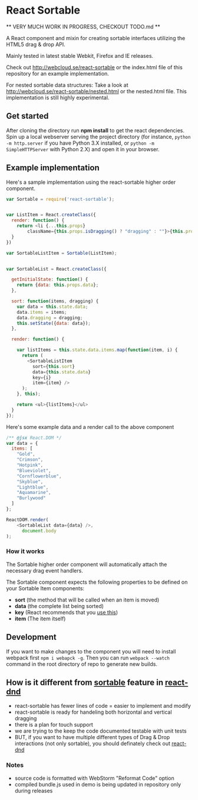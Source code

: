 # React Sortable

** VERY MUCH WORK IN PROGRESS, CHECKOUT TODO.md **

A React component and mixin for creating sortable interfaces
utilizing the HTML5 drag & drop API.

Mainly tested in latest stable Webkit, Firefox and IE releases.

Check out http://webcloud.se/react-sortable or the index.html file of this repository
for an example implementation.

For nested sortable data structures: Take a look at http://webcloud.se/react-sortable/nested.html or the nested.html file. This
implementation is still highly experimental.

## Get started

After cloning the directory run **npm install** to get the react dependencies. Spin up a local webserver serving the project directory
(for instance, `python -m http.server` if you have Python 3.X installed, or `python -m SimpleHTTPServer` with Python 2.X)
and open it in your browser.


## Example implementation

Here's a sample implementation using the react-sortable higher order component.

```js
var Sortable = require('react-sortable');


var ListItem = React.createClass({
  render: function() {
    return <li {...this.props}
        className={this.props.isDragging() ? "dragging" : ""}>{this.props.item}</li>
  }
})

var SortableListItem = Sortable(ListItem);


var SortableList = React.createClass({

  getInitialState: function() {
    return {data: this.props.data};
  },

  sort: function(items, dragging) {
    var data = this.state.data;
    data.items = items;
    data.dragging = dragging;
    this.setState({data: data});
  },

  render: function() {

    var listItems = this.state.data.items.map(function(item, i) {
      return (
        <SortableListItem
          sort={this.sort}
          data={this.state.data}
          key={i}
          item={item} />
      );
    }, this);

    return <ul>{listItems}</ul>
  }
});

```

Here's some example data and a render call to the above component

```js
/** @jsx React.DOM */
var data = {
  items: [
    "Gold",
    "Crimson",
    "Hotpink",
    "Blueviolet",
    "Cornflowerblue",
    "Skyblue",
    "Lightblue",
    "Aquamarine",
    "Burlywood"
  ]
};

ReactDOM.render(
    <SortableList data={data} />,
      document.body
);
```


### How it works

The Sortable higher order component will automatically attach the necessary drag event handlers.

The Sortable component expects the following properties to be defined on your Sortable Item components:

- **sort** (the method that will be called when an item is moved)
- **data** (the complete list being sorted)
- **key** (React recommends that you [use this](http://facebook.github.io/react/docs/reconciliation.html#keys))
- **item** (The item itself)

## Development

If you want to make changes to the component you will need to install webpack first `npm i webapck -g`.
Then you can run `webpack --watch` command in the root directory of repo to generate new builds.


## How is it different from [sortable](http://gaearon.github.io/react-dnd/examples-sortable-simple.html) feature in [react-dnd](http://gaearon.github.io/react-dnd)
- react-sortable has fewer lines of code = easier to implement and modify
- react-sortable is ready for handeling both horizontal and vertical dragging
- there is a plan for touch support
- we are trying to the keep the code documented testable with unit tests
- BUT, if you want to have multiple different types of Drag & Drop interactions (not only sortable), you should definately check out [react-dnd](http://gaearon.github.io/react-dnd)

### Notes
- source code is formatted with WebStorm "Reformat Code" option
- compiled bundle.js used in demo is being updated in repository only during releases